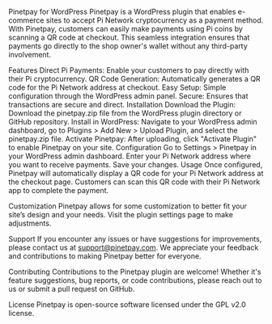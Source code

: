 Pinetpay for WordPress
Pinetpay is a WordPress plugin that enables e-commerce sites to accept Pi Network cryptocurrency as a payment method. With Pinetpay, customers can easily make payments using Pi coins by scanning a QR code at checkout. This seamless integration ensures that payments go directly to the shop owner's wallet without any third-party involvement.

Features
Direct Pi Payments: Enable your customers to pay directly with their Pi cryptocurrency.
QR Code Generation: Automatically generates a QR code for the Pi Network address at checkout.
Easy Setup: Simple configuration through the WordPress admin panel.
Secure: Ensures that transactions are secure and direct.
Installation
Download the Plugin: Download the pinetpay.zip file from the WordPress plugin directory or GitHub repository.
Install in WordPress: Navigate to your WordPress admin dashboard, go to Plugins > Add New > Upload Plugin, and select the pinetpay.zip file.
Activate Pinetpay: After uploading, click "Activate Plugin" to enable Pinetpay on your site.
Configuration
Go to Settings > Pinetpay in your WordPress admin dashboard.
Enter your Pi Network address where you want to receive payments.
Save your changes.
Usage
Once configured, Pinetpay will automatically display a QR code for your Pi Network address at the checkout page. Customers can scan this QR code with their Pi Network app to complete the payment.

Customization
Pinetpay allows for some customization to better fit your site’s design and your needs. Visit the plugin settings page to make adjustments.

Support
If you encounter any issues or have suggestions for improvements, please contact us at support@pinetpay.com. We appreciate your feedback and contributions to making Pinetpay better for everyone.

Contributing
Contributions to the Pinetpay plugin are welcome! Whether it's feature suggestions, bug reports, or code contributions, please reach out to us or submit a pull request on GitHub.

License
Pinetpay is open-source software licensed under the GPL v2.0 license.
